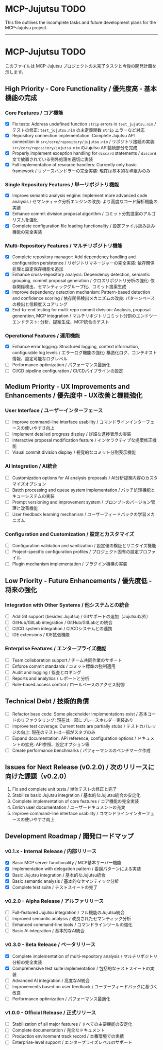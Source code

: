 # MCP-Jujutsu TODO

This file outlines the incomplete tasks and future development plans for the MCP-Jujutsu project.

---

# MCP-Jujutsu TODO

このファイルは MCP-Jujutsu プロジェクトの未完了タスクと今後の開発計画を示します。

## High Priority - Core Functionality / 優先度高 - 基本機能の完成

### Core Features / コア機能

- [x] Fix tests: Address undefined function `strip` errors in `test_jujutsu.nim` / テストの修正: `test_jujutsu.nim` の未定義関数 `strip` エラーなど対応
- [x] Repository connection implementation: Complete Jujutsu API connection in `src/core/repository/jujutsu.nim` / リポジトリ接続の実装: `src/core/repository/jujutsu.nim` のJujutsu API接続部分を完成
- [x] Properly implement exception handling for `discard` statements / `discard` 文で放置されている例外処理を適切に実装
- [x] Full implementation of resource handlers: Currently only basic framework / リソースハンドラーの完全実装: 現在は基本的な枠組みのみ

### Single Repository Features / 単一リポジトリ機能

- [x] Improve semantic analysis engine: Implement more advanced code analysis / セマンティック分析エンジンの改良: より高度なコード解析機能の実装
- [x] Enhance commit division proposal algorithm / コミット分割提案のアルゴリズムを強化
- [x] Complete configuration file loading functionality / 設定ファイル読み込み機能の完全実装

### Multi-Repository Features / マルチリポジトリ機能

- [x] Complete repository manager: Add dependency handling and configuration persistence / リポジトリマネージャーの完全実装: 依存関係処理と設定保存機能を追加
- [x] Enhance cross-repository analysis: Dependency detection, semantic grouping, commit proposal generation / クロスリポジトリ分析の強化: 依存関係検出、セマンティックグループ化、コミット提案生成
- [x] Improve dependency detection mechanism: Pattern-based detection and confidence scoring / 依存関係検出メカニズムの改良: パターンベースの検出と信頼度スコアリング
- [x] End-to-end testing for multi-repo commit division: Analysis, proposal generation, MCP integration / マルチリポジトリコミット分割のエンドツーエンドテスト: 分析、提案生成、MCP統合のテスト

### Operational Features / 運用機能

- [x] Enhance error logging: Structured logging, context information, configurable log levels / エラーログ機能の強化: 構造化ログ、コンテキスト情報、設定可能なログレベル
- [ ] Performance optimization / パフォーマンス最適化
- [ ] CI/CD pipeline configuration / CI/CDパイプラインの設定

## Medium Priority - UX Improvements and Enhancements / 優先度中 - UX改善と機能強化

### User Interface / ユーザーインターフェース

- [ ] Improve command-line interface usability / コマンドラインインターフェースの使いやすさ向上
- [ ] Implement detailed progress display / 詳細な進捗表示の実装
- [ ] Interactive proposal modification feature / インタラクティブな提案修正機能
- [ ] Visual commit division display / 視覚的なコミット分割表示機能

### AI Integration / AI統合

- [ ] Customization options for AI analysis proposals / AI分析提案内容のカスタマイズオプション
- [ ] Batch processing and queue system implementation / バッチ処理機能とキューシステムの実装
- [ ] Prompt versioning and improvement system / プロンプトのバージョン管理と改善機能
- [ ] User feedback learning mechanism / ユーザーフィードバックの学習メカニズム

### Configuration and Customization / 設定とカスタマイズ

- [ ] Configuration validation and sanitization / 設定値の検証とサニタイズ機能
- [ ] Project-specific configuration profiles / プロジェクト固有の設定プロファイル
- [ ] Plugin mechanism implementation / プラグイン機構の実装

## Low Priority - Future Enhancements / 優先度低 - 将来の強化

### Integration with Other Systems / 他システムとの統合

- [ ] Add Git support (besides Jujutsu) / Gitサポートの追加（Jujutsu以外）
- [ ] GitHub/GitLab integration / GitHub/GitLabとの統合
- [ ] CI/CD system integration / CI/CDシステムとの連携
- [ ] IDE extensions / IDE拡張機能

### Enterprise Features / エンタープライズ機能

- [ ] Team collaboration support / チーム共同作業のサポート
- [ ] Enforce commit standards / コミット標準の強制適用
- [ ] Audit and logging / 監査とロギング
- [ ] Reports and analytics / レポートと分析
- [ ] Role-based access control / ロールベースのアクセス制御

## Technical Debt / 技術的負債

- [ ] Refactor base code: Some placeholder implementations exist / 基本コードのリファクタリング: 現在は一部にプレースホルダー実装あり
- [ ] Improve test coverage: Current tests are partially stubs / テストカバレッジの向上: 現在のテストは一部がスタブのみ
- [ ] Expand documentation: API reference, configuration options / ドキュメントの拡充: API参照、設定オプション等
- [ ] Create performance benchmarks / パフォーマンスのベンチマーク作成

## Issues for Next Release (v0.2.0) / 次のリリースに向けた課題（v0.2.0）

1. Fix and complete unit tests / 単体テストの修正と完了
2. Stabilize basic Jujutsu integration / 基本的なJujutsu統合の安定化
3. Complete implementation of core features / コア機能の完全実装
4. Enrich user documentation / ユーザードキュメントの充実
5. Improve command-line interface usability / コマンドラインインターフェースの使いやすさ向上

## Development Roadmap / 開発ロードマップ

### v0.1.x - Internal Release / 内部リリース

- [x] Basic MCP server functionality / MCP基本サーバー機能
- [x] Implementation with delegation pattern / 委譲パターンによる実装
- [x] Basic Jujutsu integration / 基本的なJujutsu統合
- [x] Basic semantic analysis / 基本的なセマンティック分析
- [x] Complete test suite / テストスイートの完了

### v0.2.0 - Alpha Release / アルファリリース

- [ ] Full-featured Jujutsu integration / フル機能のJujutsu統合
- [ ] Improved semantic analysis / 改良されたセマンティック分析
- [ ] Enhanced command-line tools / コマンドラインツールの強化
- [ ] Basic AI integration / 基本的なAI統合

### v0.3.0 - Beta Release / ベータリリース

- [x] Complete implementation of multi-repository analysis / マルチリポジトリ分析の完全実装
- [x] Comprehensive test suite implementation / 包括的なテストスイートの実装
- [ ] Advanced AI integration / 高度なAI統合
- [ ] Improvements based on user feedback / ユーザーフィードバックに基づく改良
- [ ] Performance optimization / パフォーマンス最適化

### v1.0.0 - Official Release / 正式リリース

- [ ] Stabilization of all major features / すべての主要機能の安定化
- [ ] Complete documentation / 完全なドキュメント
- [ ] Production environment track record / 本番環境での実績
- [ ] Enterprise-level support / エンタープライズレベルのサポート